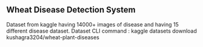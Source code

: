 ## Wheat Disease Detection System ##

Dataset from kaggle having 14000+ images of disease and having 15 different disease dataset.
Dataset CLI command : kaggle datasets download kushagra3204/wheat-plant-diseases
